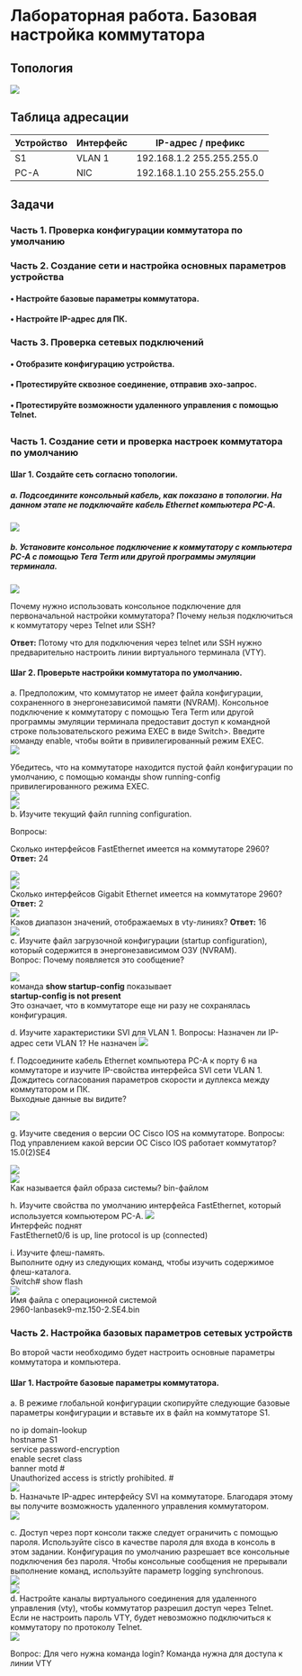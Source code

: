 # Лабораторная работа. Базовая настройка коммутатора 

## Топология

![](picture/1.PNG)
## Таблица адресации

Устройство    | Интерфейс     | IP-адрес / префикс
------------- | ------------- | ------------- 
S1            | VLAN 1        | 192.168.1.2    255.255.255.0
PC-A          | NIC           | 192.168.1.10   255.255.255.0

## Задачи
### Часть 1. Проверка конфигурации коммутатора по умолчанию
### Часть 2. Создание сети и настройка основных параметров устройства
#### •	Настройте базовые параметры коммутатора.
#### •	Настройте IP-адрес для ПК.
### Часть 3. Проверка сетевых подключений
#### •	Отобразите конфигурацию устройства.
#### •	Протестируйте сквозное соединение, отправив эхо-запрос.
#### •	Протестируйте возможности удаленного управления с помощью Telnet.  
##  
### Часть 1. Создание сети и проверка настроек коммутатора по умолчанию
#### Шаг 1. Создайте сеть согласно топологии.
##### a.	Подсоедините консольный кабель, как показано в топологии. На данном этапе не подключайте кабель Ethernet компьютера PC-A.
![](picture/2.PNG)
##### b.	Установите консольное подключение к коммутатору с компьютера PC-A с помощью Tera Term или другой программы эмуляции терминала.
![](picture/3.PNG)  

Почему нужно использовать консольное подключение для первоначальной настройки коммутатора? Почему нельзя подключиться к коммутатору через Telnet или SSH?  

**Ответ:** Потому что для подключения через telnet или SSH нужно предварительно настроить линии виртуального терминала (VTY).  

#### Шаг 2. Проверьте настройки коммутатора по умолчанию.  

a.	Предположим, что коммутатор не имеет файла конфигурации, сохраненного в энергонезависимой памяти (NVRAM). Консольное подключение к коммутатору с помощью Tera Term или другой программы эмуляции терминала предоставит доступ к командной строке пользовательского режима EXEC в виде Switch>. Введите команду enable, чтобы войти в привилегированный режим EXEC.  
![](picture/4.PNG)  

Убедитесь, что на коммутаторе находится пустой файл конфигурации по умолчанию, с помощью команды show running-config привилегированного режима EXEC.  
![](picture/5.PNG)  
![](picture/6.PNG)  
b.	Изучите текущий файл running configuration.  

Вопросы:  

Сколько интерфейсов FastEthernet имеется на коммутаторе 2960? **Ответ:** 24  

![](picture/7.PNG)  
![](picture/8.PNG)  
Сколько интерфейсов Gigabit Ethernet имеется на коммутаторе 2960? **Ответ:** 2  
![](picture/9.PNG)  
Каков диапазон значений, отображаемых в vty-линиях? **Ответ:** 16  
![](picture/10.PNG)  
c.	Изучите файл загрузочной конфигурации (startup configuration), который содержится в энергонезависимом ОЗУ (NVRAM).  
Вопрос: Почему появляется это сообщение?  

![](picture/11.PNG)  
команда **show startup-config** показывает   
**startup-config is not present**  
Это означает, что в коммутаторе еще ни разу не сохранялась конфигурация.  

d.	Изучите характеристики SVI для VLAN 1.
Вопросы:
Назначен ли IP-адрес сети VLAN 1? Не назначен
![](picture/12.PNG)  

f.	Подсоедините кабель Ethernet компьютера PC-A к порту 6 на коммутаторе и изучите IP-свойства интерфейса SVI сети VLAN 1.  
Дождитесь согласования параметров скорости и дуплекса между коммутатором и ПК.  
Выходные данные вы видите?  

![](picture/13.PNG)  

g.	Изучите сведения о версии ОС Cisco IOS на коммутаторе.
Вопросы:
Под управлением какой версии ОС Cisco IOS работает коммутатор? 15.0(2)SE4  

![](picture/14.PNG)  
![](picture/15.PNG)  
Как называется файл образа системы? bin-файлом  

h.	Изучите свойства по умолчанию интерфейса FastEthernet, который используется компьютером PC-A.
![](picture/16.PNG)  
Интерфейс поднят  
FastEthernet0/6 is up, line protocol is up (connected)  

i.	Изучите флеш-память.  
Выполните одну из следующих команд, чтобы изучить содержимое флеш-каталога.  
Switch# show flash  
![](picture/17.PNG)  
Имя файла с операционной системой  
2960-lanbasek9-mz.150-2.SE4.bin  

### Часть 2. Настройка базовых параметров сетевых устройств  
Во второй части необходимо будет настроить основные параметры коммутатора и компьютера.  
#### Шаг 1. Настройте базовые параметры коммутатора.  
a.	В режиме глобальной конфигурации скопируйте следующие базовые параметры конфигурации и вставьте их в файл на коммутаторе S1.  

no ip domain-lookup  
hostname S1  
service password-encryption  
enable secret class  
banner motd #  
Unauthorized access is strictly prohibited. #  
![](picture/18.PNG)  
b.	Назначьте IP-адрес интерфейсу SVI на коммутаторе. Благодаря этому вы получите возможность удаленного управления коммутатором.  
![](picture/19.PNG)  

c.	Доступ через порт консоли также следует ограничить  с помощью пароля. Используйте cisco в качестве пароля для входа в консоль в этом задании. Конфигурация по умолчанию разрешает все консольные подключения без пароля. Чтобы консольные сообщения не прерывали выполнение команд, используйте параметр logging synchronous.  
![](picture/20.PNG)  
![](picture/21.PNG)  
d.	Настройте каналы виртуального соединения для удаленного управления (vty), чтобы коммутатор разрешил доступ через Telnet. Если не настроить пароль VTY, будет невозможно подключиться к коммутатору по протоколу Telnet.  
![](picture/22.PNG)  

Вопрос:
Для чего нужна команда login? Команда нужна для доступа к линии VTY






















